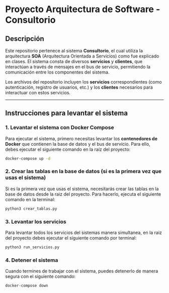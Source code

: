 # Proyecto Arquitectura de Software - Consultorio

## Descripción

Este repositorio pertenece al sistema **Consultorio**, el cual utiliza la arquitectura **SOA** (Arquitectura Orientada a Servicios) como fue explicado en clases. El sistema consta de diversos **servicios** y **clientes**, que interactúan a través de mensajes en el bus de servicio, permitiendo la comunicación entre los componentes del sistema.

Los archivos del repositorio incluyen los **servicios** correspondientes (como autenticación, registro de usuarios, etc.) y los **clientes** necesarios para interactuar con estos servicios.

---

## Instrucciones para levantar el sistema

### 1. Levantar el sistema con Docker Compose

Para ejecutar el sistema, primero necesitas levantar los **contenedores de Docker** que contienen la base de datos y el bus de servicio. Para ello, debes ejecutar el siguiente comando en la raíz del proyecto:

```bash
docker-compose up -d
```

### 2. Crear las tablas en la base de datos (si es la primera vez que usas el sistema)
Si es la primera vez que usas el sistema, necesitarás crear las tablas en la base de datos desde la raiz del proyecto. Para hacerlo, ejecuta el siguiente comando en la terminal:

```bash
python3 crear_tablas.py
```

### 3. Levantar los servicios
Para levantar todos los servicios del sistemas manera simultanea, en la raiz del proyecto debes ejecutar el siguiente comando por terminal:

```bash
python3 run_servicios.py
```

### 4. Detener el sistema
Cuando termines de trabajar con el sistema, puedes detenerlo de manera segura con el siguiente comando:
```bash
docker-compose down
```
